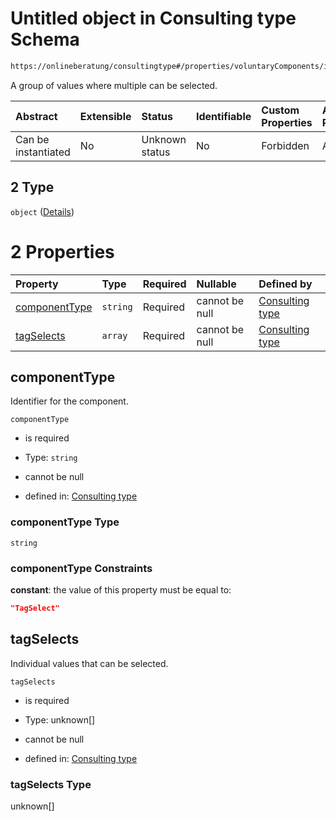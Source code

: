 # Untitled object in Consulting type Schema

```txt
https://onlineberatung/consultingtype#/properties/voluntaryComponents/items/anyOf/2
```

A group of values where multiple can be selected.

| Abstract            | Extensible | Status         | Identifiable | Custom Properties | Additional Properties | Access Restrictions | Defined In                                                           |
| :------------------ | :--------- | :------------- | :----------- | :---------------- | :-------------------- | :------------------ | :------------------------------------------------------------------- |
| Can be instantiated | No         | Unknown status | No           | Forbidden         | Allowed               | none                | [consulting-type.json*](consulting-type.json "open original schema") |

## 2 Type

`object` ([Details](consulting-type-definitions-tagselect.md))

# 2 Properties

| Property                        | Type     | Required | Nullable       | Defined by                                                                                                                                                                   |
| :------------------------------ | :------- | :------- | :------------- | :--------------------------------------------------------------------------------------------------------------------------------------------------------------------------- |
| [componentType](#componenttype) | `string` | Required | cannot be null | [Consulting type](consulting-type-definitions-tagselect-properties-componenttype.md "https://onlineberatung/consultingtype#/definitions/TagSelect/properties/componentType") |
| [tagSelects](#tagselects)       | `array`  | Required | cannot be null | [Consulting type](consulting-type-definitions-tagselect-properties-tagselects.md "https://onlineberatung/consultingtype#/definitions/TagSelect/properties/tagSelects")       |

## componentType

Identifier for the component.

`componentType`

*   is required

*   Type: `string`

*   cannot be null

*   defined in: [Consulting type](consulting-type-definitions-tagselect-properties-componenttype.md "https://onlineberatung/consultingtype#/definitions/TagSelect/properties/componentType")

### componentType Type

`string`

### componentType Constraints

**constant**: the value of this property must be equal to:

```json
"TagSelect"
```

## tagSelects

Individual values that can be selected.

`tagSelects`

*   is required

*   Type: unknown\[]

*   cannot be null

*   defined in: [Consulting type](consulting-type-definitions-tagselect-properties-tagselects.md "https://onlineberatung/consultingtype#/definitions/TagSelect/properties/tagSelects")

### tagSelects Type

unknown\[]
